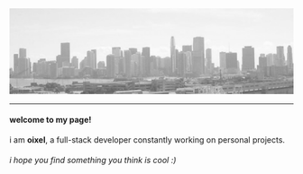 <img src="cityBanner.png" style="align: center;">
<hr>
<h4>welcome to my page! </h4>
<p>i am <strong>oixel</strong>, a full-stack developer constantly working on personal projects.</p>
  

<h6><i>i hope you find something you think is cool :)</i></h6>
